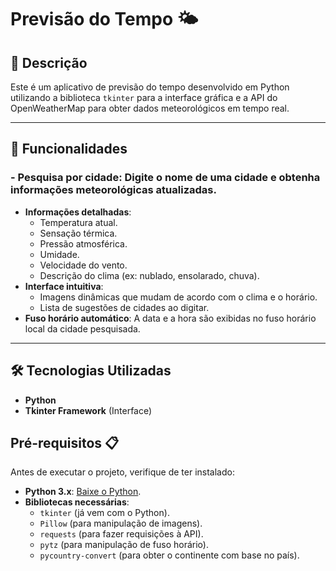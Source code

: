 # Previsão do Tempo 🌤️

## 📌 Descrição
Este é um aplicativo de previsão do tempo desenvolvido em Python utilizando a biblioteca `tkinter` para a interface gráfica e a API do OpenWeatherMap para obter dados meteorológicos em tempo real.

---

## 🚀 Funcionalidades
### - **Pesquisa por cidade**: Digite o nome de uma cidade e obtenha informações meteorológicas atualizadas.
- **Informações detalhadas**:
  - Temperatura atual.
  - Sensação térmica.
  - Pressão atmosférica.
  - Umidade.
  - Velocidade do vento.
  - Descrição do clima (ex: nublado, ensolarado, chuva).
- **Interface intuitiva**:
  - Imagens dinâmicas que mudam de acordo com o clima e o horário.
  - Lista de sugestões de cidades ao digitar.
- **Fuso horário automático**: A data e a hora são exibidas no fuso horário local da cidade pesquisada.

---

## 🛠 Tecnologias Utilizadas
- **Python**
- **Tkinter Framework** (Interface)

## Pré-requisitos 📋

Antes de executar o projeto, verifique de ter instalado:

- **Python 3.x**: [Baixe o Python](https://www.python.org/downloads/).
- **Bibliotecas necessárias**:
  - `tkinter` (já vem com o Python).
  - `Pillow` (para manipulação de imagens).
  - `requests` (para fazer requisições à API).
  - `pytz` (para manipulação de fuso horário).
  - `pycountry-convert` (para obter o continente com base no país).

